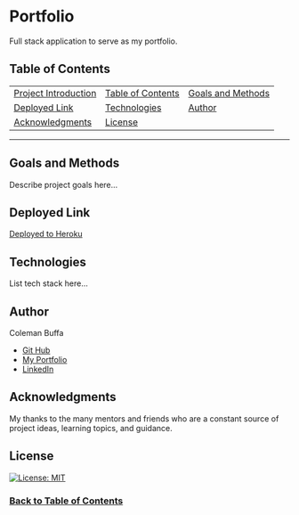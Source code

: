 # Portfolio

Full stack application to serve as my portfolio. 

## Table of Contents

| |||
|:-|:-|:-|
| [Project Introduction](#portfolio) | [Table of Contents](#table-of-contents) | [Goals and Methods](#goals-and-methods) 
| [Deployed Link](#deployed-link) | [Technologies](#technologies) | [Author](#author) 
| [Acknowledgments](#acknowledgments) | [License](#license) |
---

## Goals and Methods

Describe project goals here...

## Deployed Link

[Deployed to Heroku](https://colemanbuffa-portfolio.herokuapp.com/)

## Technologies 

List tech stack here...

## Author

Coleman Buffa

* [Git Hub]()
* [My Portfolio](https://colemanbuffa-portfolio.herokuapp.com/)
* [LinkedIn](https://www.linkedin.com/in/coleman-buffa/)

## Acknowledgments

My thanks to the many mentors and friends who are a constant source of project ideas, learning topics, and guidance.

## License

[![License: MIT](https://img.shields.io/badge/License-MIT-yellow.svg)](https://opensource.org/licenses/MIT)

### [Back to Table of Contents](#table-of-contents)
